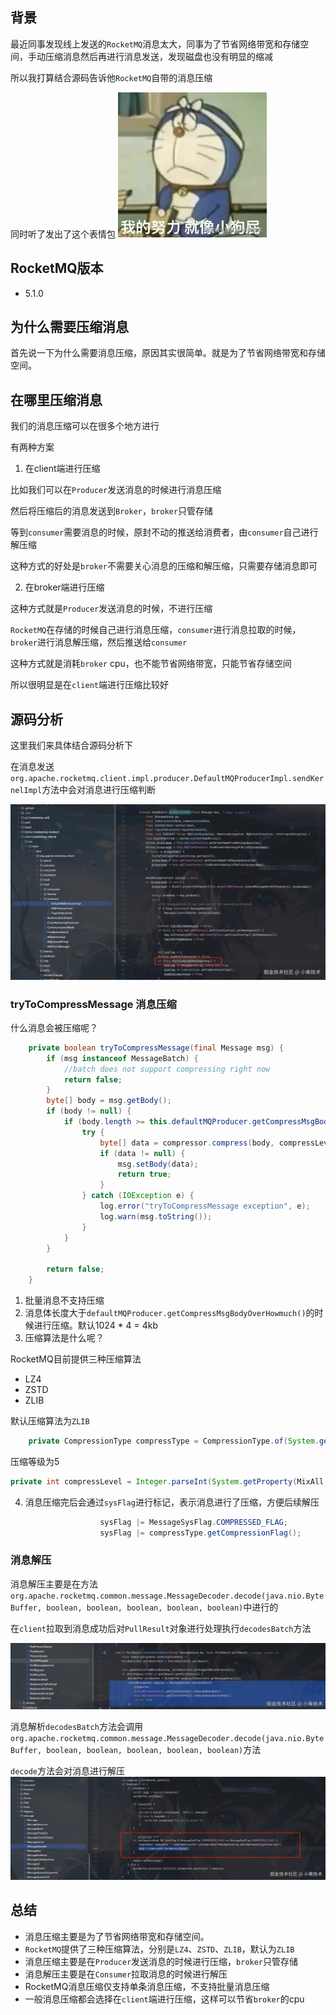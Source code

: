 ## 背景

最近同事发现线上发送的`RocketMQ`消息太大，同事为了节省网络带宽和存储空间，手动压缩消息然后再进行消息发送，发现磁盘也没有明显的缩减

所以我打算结合源码告诉他`RocketMQ`自带的消息压缩

同时听了发出了这个表情包
![alt text](images/duola.png)

## RocketMQ版本

*   5.1.0

## 为什么需要压缩消息

首先说一下为什么需要消息压缩，原因其实很简单。就是为了节省网络带宽和存储空间。

## 在哪里压缩消息

我们的消息压缩可以在很多个地方进行

有两种方案

1.  在client端进行压缩

比如我们可以在`Producer`发送消息的时候进行消息压缩

然后将压缩后的消息发送到`Broker`，`broker`只管存储

等到`consumer`需要消息的时候，原封不动的推送给消费者，由`consumer`自己进行解压缩

这种方式的好处是`broker`不需要关心消息的压缩和解压缩，只需要存储消息即可

2.  在broker端进行压缩

这种方式就是`Producer`发送消息的时候，不进行压缩

`RocketMQ`在存储的时候自己进行消息压缩，`consumer`进行消息拉取的时候，`broker`进行消息解压缩，然后推送给`consumer`

这种方式就是消耗`broker` cpu，也不能节省网络带宽，只能节省存储空间

所以很明显是在`client`端进行压缩比较好

## 源码分析

这里我们来具体结合源码分析下

在消息发送`org.apache.rocketmq.client.impl.producer.DefaultMQProducerImpl.sendKernelImpl`方法中会对消息进行压缩判断

![alt text](images/sendKernelImpl-code.png)

### tryToCompressMessage 消息压缩

什么消息会被压缩呢？

```java
    private boolean tryToCompressMessage(final Message msg) {
        if (msg instanceof MessageBatch) {
            //batch does not support compressing right now
            return false;
        }
        byte[] body = msg.getBody();
        if (body != null) {
            if (body.length >= this.defaultMQProducer.getCompressMsgBodyOverHowmuch()) {
                try {
                    byte[] data = compressor.compress(body, compressLevel);
                    if (data != null) {
                        msg.setBody(data);
                        return true;
                    }
                } catch (IOException e) {
                    log.error("tryToCompressMessage exception", e);
                    log.warn(msg.toString());
                }
            }
        }

        return false;
    }

```

1.  批量消息不支持压缩
2.  消息体长度大于`defaultMQProducer.getCompressMsgBodyOverHowmuch()`的时候进行压缩。默认1024 \* 4 = 4kb
3.  压缩算法是什么呢？

RocketMQ目前提供三种压缩算法

*   LZ4
*   ZSTD
*   ZLIB

默认压缩算法为`ZLIB`

```java
    private CompressionType compressType = CompressionType.of(System.getProperty(MixAll.MESSAGE_COMPRESS_TYPE, "ZLIB"));
```

压缩等级为5

```java
private int compressLevel = Integer.parseInt(System.getProperty(MixAll.MESSAGE_COMPRESS_LEVEL, "5"));
```

4.  消息压缩完后会通过`sysFlag`进行标记，表示消息进行了压缩，方便后续解压

```java
                    sysFlag |= MessageSysFlag.COMPRESSED_FLAG;
                    sysFlag |= compressType.getCompressionFlag();
```

### 消息解压

消息解压主要是在方法`org.apache.rocketmq.common.message.MessageDecoder.decode(java.nio.ByteBuffer, boolean, boolean, boolean, boolean, boolean)`中进行的

在`client`拉取到消息成功后对`PullResult`对象进行处理执行`decodesBatch`方法

![alt text](images/decodesBatch-code.png)

消息解析`decodesBatch`方法会调用`org.apache.rocketmq.common.message.MessageDecoder.decode(java.nio.ByteBuffer, boolean, boolean, boolean, boolean, boolean)`方法

`decode`方法会对消息进行解压
![alt text](images/decode-code.png)

## 总结

*   消息压缩主要是为了节省网络带宽和存储空间。
*   `RocketMQ`提供了三种压缩算法，分别是`LZ4`、`ZSTD`、`ZLIB`，默认为`ZLIB`
*   消息压缩主要是在`Producer`发送消息的时候进行压缩，`broker`只管存储
*   消息解压主要是在`Consumer`拉取消息的时候进行解压
*   RocketMQ消息压缩仅支持单条消息压缩，不支持批量消息压缩
*   一般消息压缩都会选择在`client`端进行压缩，这样可以节省`broker`的cpu

